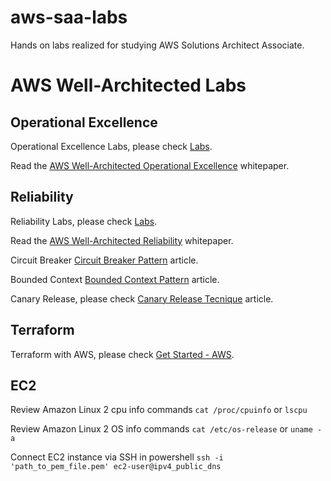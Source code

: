 # aws-saa-labs

Hands on labs realized for studying AWS Solutions Architect Associate.

# AWS Well-Architected Labs

## Operational Excellence

Operational Excellence Labs, please check [Labs](https://www.wellarchitectedlabs.com/operational-excellence/).

Read the [AWS Well-Architected Operational Excellence](https://docs.aws.amazon.com/wellarchitected/latest/operational-excellence-pillar/wellarchitected-operational-excellence-pillar.pdf) whitepaper.

## Reliability

Reliability Labs, please check [Labs](https://www.wellarchitectedlabs.com/reliability/).

Read the [AWS Well-Architected Reliability](https://docs.aws.amazon.com/wellarchitected/latest/reliability-pillar/welcome.html) whitepaper.

Circuit Breaker [Circuit Breaker Pattern](https://martinfowler.com/bliki/CircuitBreaker.html) article.

Bounded Context [Bounded Context Pattern](https://martinfowler.com/bliki/BoundedContext.html) article.

Canary Release, please check [Canary Release Tecnique](https://martinfowler.com/bliki/CanaryRelease.html) article.

## Terraform

Terraform with AWS, please check [Get Started - AWS](https://learn.hashicorp.com/collections/terraform/aws-get-started).

## EC2
Review Amazon Linux 2 cpu info commands `cat /proc/cpuinfo` or `lscpu`

Review Amazon Linux 2 OS info commands `cat /etc/os-release` or `uname -a`

Connect EC2 instance via SSH in powershell `ssh -i 'path_to_pem_file.pem' ec2-user@ipv4_public_dns`